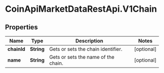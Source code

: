 # CoinApiMarketDataRestApi.V1Chain

## Properties

Name | Type | Description | Notes
------------ | ------------- | ------------- | -------------
**chainId** | **String** | Gets or sets the chain identifier. | [optional] 
**name** | **String** | Gets or sets the name of the chain. | [optional] 


